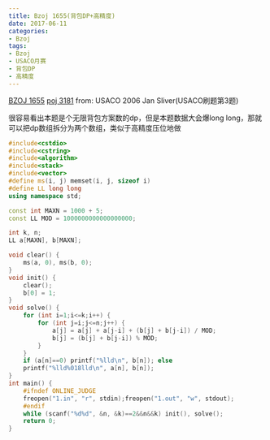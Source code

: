 ```yaml
---
title: Bzoj 1655(背包DP+高精度)
date: 2017-06-11
categories:
- Bzoj
tags:
- Bzoj
- USACO月赛
- 背包DP
- 高精度
---
```

[BZOJ 1655](http://www.lydsy.com/JudgeOnline/problem.php?id=1654)
[poj 3181](http://poj.org/problem?id=3181)
from: USACO 2006 Jan Sliver(USACO刷题第3题)

很容易看出本题是个无限背包方案数的dp，但是本题数据大会爆long long，那就可以把dp数组拆分为两个数组，类似于高精度压位地做

<!-- more -->

```c++
#include<cstdio>
#include<cstring>
#include<algorithm>
#include<stack>
#include<vector>
#define ms(i, j) memset(i, j, sizeof i)
#define LL long long
using namespace std;

const int MAXN = 1000 + 5;
const LL MOD = 1000000000000000000;

int k, n;
LL a[MAXN], b[MAXN];

void clear() {
	ms(a, 0), ms(b, 0);
}
void init() {
	clear();
	b[0] = 1;
}
void solve() {
	for (int i=1;i<=k;i++) {
		for (int j=i;j<=n;j++) {
			a[j] = a[j] + a[j-i] + (b[j] + b[j-i]) / MOD;
			b[j] = (b[j] + b[j-i]) % MOD;
		}
	}
	if (a[n]==0) printf("%lld\n", b[n]); else
	printf("%lld%018lld\n", a[n], b[n]);
}
int main() {
	#ifndef ONLINE_JUDGE
	freopen("1.in", "r", stdin);freopen("1.out", "w", stdout);
	#endif
	while (scanf("%d%d", &n, &k)==2&&n&&k) init(), solve();
	return 0;
}
```